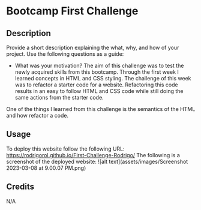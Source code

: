 # Bootcamp First Challenge
## Description

Provide a short description explaining the what, why, and how of your project. Use the following questions as a guide:

- What was your motivation? The aim of this challenge was to test the newly acquired skills from this bootcamp. Through the first week I learned concepts in HTML and CSS styling. The challenge of this week was to refactor a starter code for a website. Refactoring this code results in an easy to follow HTML and CSS code while still doing the same actions from the starter code. 

One of the things I learned from this challenge is the semantics of the HTML and how refactor a code.

## Usage

To deploy this website follow the following URL: https://rodrigorol.github.io/First-Challenge-Rodrigo/
The following is a screenshot of the deployed website:
![alt text](assets/images/Screenshot 2023-03-08 at 9.00.07 PM.png)

## Credits
N/A


